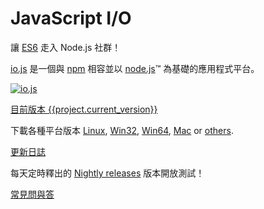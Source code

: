# JavaScript I/O

讓 [ES6](es6.html) 走入 Node.js 社群！

[io.js](https://github.com/nodejs/io.js) 是一個與 [npm](https://www.npmjs.com/) 相容並以 [node.js](https://nodejs.org/)&#8482; 為基礎的應用程式平台。

[![io.js](../images/1.0.0.png)](https://iojs.org/dist/v{{project.current_version}}/)

[目前版本 {{project.current_version}}](https://iojs.org/dist/v{{project.current_version}}/)

下載各種平台版本
[Linux](https://iojs.org/dist/v{{project.current_version}}/iojs-v{{project.current_version}}-linux-x64.tar.xz),
[Win32](https://iojs.org/dist/v{{project.current_version}}/iojs-v{{project.current_version}}-x86.msi),
[Win64](https://iojs.org/dist/v{{project.current_version}}/iojs-v{{project.current_version}}-x64.msi),
[Mac](https://iojs.org/dist/v{{project.current_version}}/iojs-v{{project.current_version}}.pkg) or
[others](https://iojs.org/dist/v{{project.current_version}}/).


[更新日誌](https://github.com/nodejs/io.js/blob/v1.x/CHANGELOG.md)

每天定時釋出的 [Nightly releases](https://iojs.org/download/nightly/) 版本開放測試！

[常見問與答](faq.html)

